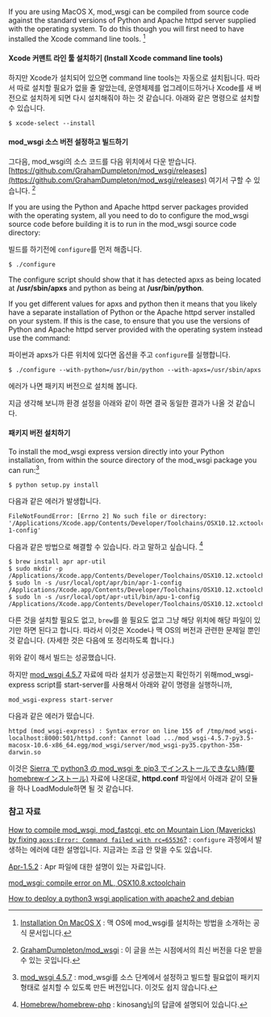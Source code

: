 If you are using MacOS X, mod_wsgi can be compiled from source code against the standard versions of Python and Apache httpd server supplied with the operating system. To do this though you will first need to have installed the Xcode command line tools. [^readthedocs]

#### Xcode 커맨트 라인 툴 설치하기 (Install Xcode command line tools)

하지만 Xcode가 설치되어 있으면 command line tools는 자동으로 설치됩니다. 따라서 따로 설치할 필요가 없을 줄 알았는데, 운영체제를 업그레이드하거나 Xcode를 새 버전으로 설치하게 되면 다시 설치해줘야 하는 것 같습니다. 아래와 같은 명령으로 설치할 수 있습니다. 

```
$ xcode-select --install
```

#### mod_wsgi 소스 버전 설정하고 빌드하기 

그다음, mod_wsgi의 소스 코드를 다음 위치에서 다운 받습니다. [https://github.com/GrahamDumpleton/mod_wsgi/releases](https://github.com/GrahamDumpleton/mod_wsgi/releases) 여기서 구할 수 있습니다. [^releases]

If you are using the Python and Apache httpd server packages provided with the operating system, all you need to do to configure the mod_wsgi source code before building it is to run in the mod_wsgi source code directory:

빌드를 하기전에 `configure`를 먼저 해줍니다.

```
$ ./configure
```
The configure script should show that it has detected apxs as being located at **/usr/sbin/apxs** and python as being at **/usr/bin/python**.

If you get different values for apxs and python then it means that you likely have a separate installation of Python or the Apache httpd server installed on your system. If this is the case, to ensure that you use the versions of Python and Apache httpd server provided with the operating system instead use the command:

파이썬과 apxs가 다른 위치에 있다면 옵션을 주고 `configure`를 실행합니다.

```
$ ./configure --with-python=/usr/bin/python --with-apxs=/usr/sbin/apxs
```

에러가 나면 패키지 버전으로 설치해 봅니다. 

지금 생각해 보니까 환경 설정을 아래와 같이 하면 결국 동일한 결과가 나올 것 같습니다. 

#### 패키지 버전 설치하기

To install the mod_wsgi express version directly into your Python installation, from within the source directory of the mod_wsgi package you can run:[^pypi]

```
$ python setup.py install
```

다음과 같은 에러가 발생합니다.

```
FileNotFoundError: [Errno 2] No such file or directory: '/Applications/Xcode.app/Contents/Developer/Toolchains/OSX10.12.xctoolchain/usr/local/bin/apr-1-config'
```

다음과 같은 방법으로 해결할 수 있습니다. 라고 말하고 싶습니다. [^kinosang]

```
$ brew install apr apr-util
$ sudo mkdir -p /Applications/Xcode.app/Contents/Developer/Toolchains/OSX10.12.xctoolchain/usr/local/bin/
$ sudo ln -s /usr/local/opt/apr/bin/apr-1-config /Applications/Xcode.app/Contents/Developer/Toolchains/OSX10.12.xctoolchain/usr/local/bin/
$ sudo ln -s /usr/local/opt/apr-util/bin/apu-1-config /Applications/Xcode.app/Contents/Developer/Toolchains/OSX10.12.xctoolchain/usr/local/bin/
```

다른 것을 설치할 필요도 없고, `brew`를 쓸 필요도 없고 그냥 해당 위치에 해당 파일이 있기만 하면 된다고 합니다. 따라서 이것은 Xcode나 맥 OS의 버전과 관련한 문제일 뿐인 것 같습니다. (자세한 것은 다음에 또 정리하도록 합니다.)	

위와 같이 해서 빌드는 성공했습니다.

하지만 [mod_wsgi 4.5.7](https://pypi.python.org/pypi/mod_wsgi) 자료에 따라 설치가 성공했는지 확인하기 위해mod_wsgi-express script를 start-server를 사용해서 아래와 같이 명령을 실행하니까, 

```
mod_wsgi-express start-server
```

다음과 같은 에러가 떴습니다.

```
httpd (mod_wsgi-express) : Syntax error on line 155 of /tmp/mod_wsgi-localhost:8000:501/httpd.conf: Cannot load .../mod_wsgi-4.5.7-py3.5-macosx-10.6-x86_64.egg/mod_wsgi/server/mod_wsgi-py35.cpython-35m-darwin.so
```

이것은 [Sierra で python3 の mod_wsgi を pip3 でインストールできない時(要homebrewインストール)](http://qiita.com/mucius/items/8503b248f29be3a81f0a) 자료에 나온대로, **httpd.conf** 파일에서 아래과 같이 모듈을 하나 LoadModule하면 될 것 같습니다. 

### 참고 자료

[^readthedocs]: [Installation On MacOS X](https://modwsgi.readthedocs.io/en/develop/user-guides/installation-on-macosx.html) : 맥 OS에 mod_wsgi를 설치하는 방법을 소개하는 공식 문서입니다. 

[^releases]: [GrahamDumpleton/mod_wsgi](https://github.com/GrahamDumpleton/mod_wsgi/releases) : 이 글을 쓰는 시점에서의 최신 버전을 다운 받을 수 있는 곳입니다.

[How to compile mod_wsgi, mod_fastcgi, etc on Mountain Lion (Mavericks) by fixing `apxs:Error: Command failed with rc=65536`?](http://apple.stackexchange.com/questions/58186/how-to-compile-mod-wsgi-mod-fastcgi-etc-on-mountain-lion-mavericks-by-fixing) : `configure` 과정에서 발생하는 에러에 대한 설명입니다. 지금과는 조금 안 맞을 수도 있습니다. 

[Apr-1.5.2](http://www.linuxfromscratch.org/blfs/view/svn/general/apr.html) : Apr 파일에 대한 설명이 있는 자료입니다.

[^pypi]: [mod_wsgi 4.5.7](https://pypi.python.org/pypi/mod_wsgi) : mod_wsgi를 소스 단계에서 설정하고 빌드할 필요없이 패키지 형태로 설치할 수 있도록 만든 버전입니다. 이것도 쉽지 않습니다. 

[^qiita]: [Sierra で python3 の mod_wsgi を pip3 でインストールできない時(要homebrewインストール)](http://qiita.com/mucius/items/8503b248f29be3a81f0a) : mod_wsgi를 Sierra에서 빌드하는 방법에 대해서 설명하고 있습니다. 중간에 링크만드는 부분의 에러(?)만 빼면 설명은 무난한 것 같습니다. 

[^kinosang]: [Homebrew/homebrew-php](https://github.com/Homebrew/homebrew-php/issues/3283) : kinosang님의 답글에 설명되어 있습니다.

[mod_wsgi: compile error on ML, OSX10.8.xctoolchain](https://github.com/Homebrew/legacy-homebrew/issues/13919)

[How to deploy a python3 wsgi application with apache2 and debian](http://devmartin.com/blog/2015/02/how-to-deploy-a-python3-wsgi-application-with-apache2-and-debian/)